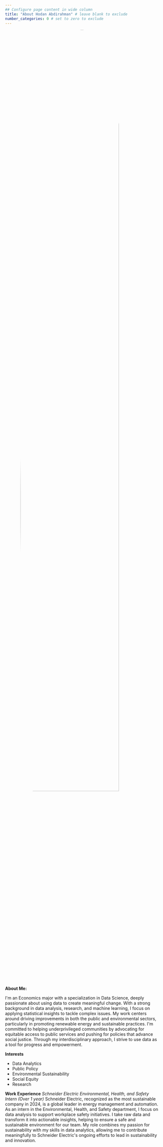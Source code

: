 ```yaml
---
## Configure page content in wide column
title: "About Hodan Abdirahman" # leave blank to exclude
number_categories: 0 # set to zero to exclude
---
```


<style>
img.two {
  height: 80%;
  width: 80%;
  border-radius: 50%;  /* Makes the image round */
  display: block;      /* Centers the image horizontally */
  margin: auto;        /* Centers the image horizontally */
}
</style>

</head>

<body>

<img class="two" src="/img/me.png" alt="drawing"/>

**About Me:**

I'm an Economics major with a specialization in Data Science, deeply passionate about using data to create meaningful change. With a strong background in data analysis, research, and machine learning, I focus on applying statistical insights to tackle complex issues. My work centers around driving improvements in both the public and environmental sectors, particularly in promoting renewable energy and sustainable practices. I'm committed to helping underprivileged communities by advocating for equitable access to public services and pushing for policies that advance social justice. Through my interdisciplinary approach, I strive to use data as a tool for progress and empowerment.

**Interests**

-   Data Analytics
-   Public Policy
-   Environmental Sustainability
-   Social Equity
-   Research

**Work Experience**
*Schneider Electric Environmental, Health, and Safety Intern (Over 1 year)*
Schneider Electric, recognized as the most sustainable company in 2024, is a global leader in energy management and automation. As an intern in the Environmental, Health, and Safety department, I focus on data analysis to support workplace safety initiatives. I take raw data and transform it into actionable insights, helping to ensure a safe and sustainable environment for our team. My role combines my passion for sustainability with my skills in data analytics, allowing me to contribute meaningfully to Schneider Electric's ongoing efforts to lead in sustainability and innovation.
